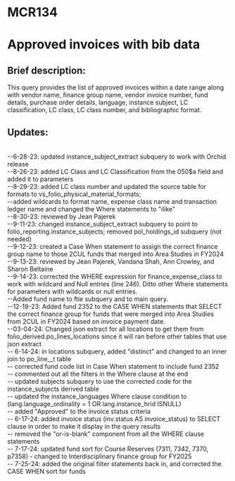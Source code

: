 # MCR134

# Approved invoices with bib data  
<p>
  
## Brief description:
This query provides the list of approved invoices within a date range along with vendor name, finance group name, vendor invoice number, fund details, purchase order details, language, instance subject, LC classification, LC class, LC class number, and bibliographic format. 
<p>
  
## Updates:

<br>--6-28-23: updated instance_subject_extract subquery to work with Orchid release
<br>--8-26-23: added LC Class and LC Classification from the 050$a field and added it to parameters
<br>--8-29-23: added LC class number and updated the source table for formats to vs_folio_physical_material_formats;
<br>--added wildcards to format name, expense class name and transaction ledger name and changed the Where statements to "ilike"
<br>--8-30-23: reviewed by Jean Pajerek
<br>--9-11-23: changed instance_subject_extract subquery to point to folio_reporting.instance_subjects; removed pol_holdings_id subquery (not needed)
<br>--9-12-23: created a Case When statement to assign the correct finance group name to those 2CUL funds that merged into Area Studies in FY2024
<br>--9-13-23: reviewed by Jean Pajerek, Vandana Shah, Ann Crowley, and Sharon Beltaine
<br>--9-14-23: corrected the WHERE expression for finance_expense_class to work with wildcard and Null entries (line 246). Ditto other Where statements for parameters with wildcards or null entries.
<br>--Added fund name to ftie subquery and to main query.
<br>--12-19-23: Added fund 2352 to the CASE WHEN statements that SELECT the correct finance group for funds that were merged into Area Studies from 2CUL in FY2024 based on invoice payment date.
<br>--03-04-24: Changed json extract for all locations to get them from folio_derived.po_lines_locations since it will ran before other tables that use json extract
<br>-- 6-14-24: in locations subquery, added "distinct" and changed to an inner join to po_line__t table
<br>	-- corrected fund code list in Case When statement to include fund 2352
<br>	-- commented out all the filters in the Where clause at the end
<br>	-- updated subjects subquery to use the corrected code for the instance_subjects derived table
<br>	-- updated the instance_languages Where clause condition to (lang.language_ordinality = 1 OR lang.instance_hrid ISNULL)
<br>	-- added "Approved" to the invoice status criteria
<br>-- 6-17-24: added invoice status (inv.status AS invoice_status) to SELECT clause in order to make it display in the query results
<br>	-- removed the "or-is-blank" component from all the WHERE clause statements
<br>-- 7-17-24: updated fund sort for Course Reserves (7311, 7342, 7370, p7358) - changed to Interdisciplinary finance group for FY2025
<br>-- 7-25-24: added the original filter statements back in, and corrected the CASE WHEN sort for funds


